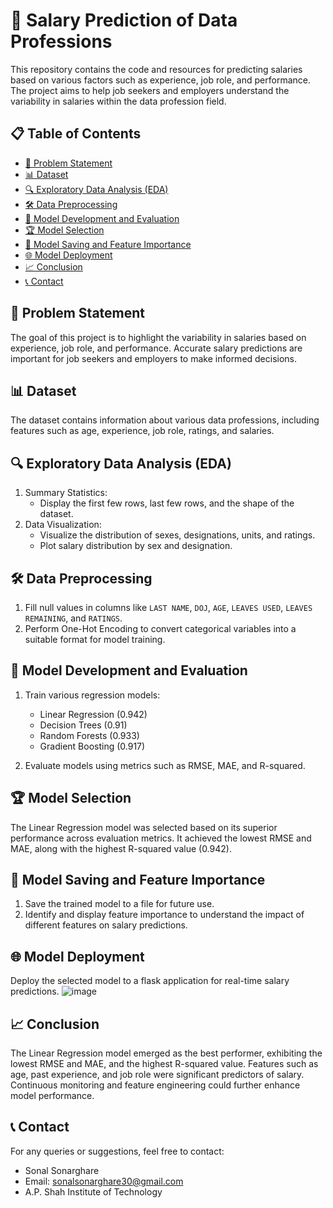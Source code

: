 # 💼 Salary Prediction of Data Professions

This repository contains the code and resources for predicting salaries based on various factors such as experience, job role, and performance. The project aims to help job seekers and employers understand the variability in salaries within the data profession field.

## 📋 Table of Contents

- [📌 Problem Statement](#problem-statement)
- [📊 Dataset](#dataset)
- [🔍 Exploratory Data Analysis (EDA)](#exploratory-data-analysis-eda)
- [🛠️ Data Preprocessing](#data-preprocessing)
- [🧠 Model Development and Evaluation](#model-development-and-evaluation)
- [🏆 Model Selection](#model-selection)
- [💾 Model Saving and Feature Importance](#model-saving-and-feature-importance)
- [🌐 Model Deployment](#model-deployment)
- [📈 Conclusion](#conclusion)
- [📞 Contact](#contact)

## 📌 Problem Statement

The goal of this project is to highlight the variability in salaries based on experience, job role, and performance. Accurate salary predictions are important for job seekers and employers to make informed decisions.

## 📊 Dataset

The dataset contains information about various data professions, including features such as age, experience, job role, ratings, and salaries.

## 🔍 Exploratory Data Analysis (EDA)

1. Summary Statistics:
    - Display the first few rows, last few rows, and the shape of the dataset.
2. Data Visualization:
    - Visualize the distribution of sexes, designations, units, and ratings.
    - Plot salary distribution by sex and designation.

## 🛠️ Data Preprocessing

1. Fill null values in columns like `LAST NAME`, `DOJ`, `AGE`, `LEAVES USED`, `LEAVES REMAINING`, and `RATINGS`.
2. Perform One-Hot Encoding to convert categorical variables into a suitable format for model training.

## 🧠 Model Development and Evaluation

1. Train various regression models:
    - Linear Regression (0.942)
    - Decision Trees (0.91)
    - Random Forests (0.933)
    - Gradient Boosting (0.917)

2. Evaluate models using metrics such as RMSE, MAE, and R-squared.

## 🏆 Model Selection

The Linear Regression model was selected based on its superior performance across evaluation metrics. It achieved the lowest RMSE and MAE, along with the highest R-squared value (0.942).

## 💾 Model Saving and Feature Importance

1. Save the trained model to a file for future use.
2. Identify and display feature importance to understand the impact of different features on salary predictions.

## 🌐 Model Deployment

Deploy the selected model to a flask application for real-time salary predictions.
![image](https://github.com/SonalSonarghare/Salary-Prediction-of-Data-Professions/assets/116957485/ef483589-55b3-48f8-9107-a13e9bafbd2d)

## 📈 Conclusion

The Linear Regression model emerged as the best performer, exhibiting the lowest RMSE and MAE, and the highest R-squared value. Features such as age, past experience, and job role were significant predictors of salary. Continuous monitoring and feature engineering could further enhance model performance.

## 📞 Contact

For any queries or suggestions, feel free to contact:
- Sonal Sonarghare
- Email: sonalsonarghare30@gmail.com
- A.P. Shah Institute of Technology
